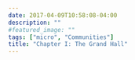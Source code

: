 ```yaml
---
date: 2017-04-09T10:58:08-04:00
description: ""
#featured_image: ""
tags: ["micro", "Communities"]
title: "Chapter I: The Grand Hall"
---
```


